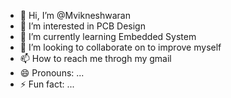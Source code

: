 - 👋 Hi, I’m @Mvikneshwaran
- 👀 I’m interested in PCB Design
- 🌱 I’m currently learning Embedded System
- 💞️ I’m looking to collaborate on to improve myself
- 📫 How to reach me throgh my gmail
- 😄 Pronouns: ...
- ⚡ Fun fact: ...

<!---
Mvikneshwaran/Mvikneshwaran is a ✨ special ✨ repository because its `README.md` (this file) appears on your GitHub profile.
You can click the Preview link to take a look at your changes.
--->
